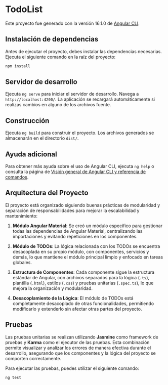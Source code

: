 # TodoList

Este proyecto fue generado con la versión 16.1.0 de [Angular CLI](https://github.com/angular/angular-cli).

## Instalación de dependencias

Antes de ejecutar el proyecto, debes instalar las dependencias necesarias. Ejecuta el siguiente comando en la raíz del proyecto:

```bash
npm install
```

## Servidor de desarrollo

Ejecuta `ng serve` para iniciar el servidor de desarrollo. Navega a `http://localhost:4200/`. La aplicación se recargará automáticamente si realizas cambios en alguno de los archivos fuente.

## Construcción

Ejecuta `ng build` para construir el proyecto. Los archivos generados se almacenarán en el directorio `dist/`.

## Ayuda adicional
Para obtener más ayuda sobre el uso de Angular CLI, ejecuta `ng help` o consulta la página de [Visión general de Angular CLI y referencia de comandos](https://angular.io/cli).


## Arquitectura del Proyecto

El proyecto está organizado siguiendo buenas prácticas de modularidad y separación de responsabilidades para mejorar la escalabilidad y mantenimiento:

1. **Módulo Angular Material**: Se creó un módulo específico para gestionar todas las dependencias de Angular Material, centralizando las importaciones y evitando repeticiones en los componentes.

2. **Módulo de TODOs**: La lógica relacionada con los TODOs se encuentra desacoplada en su propio módulo, con componentes, servicios y demás, lo que mantiene el módulo principal limpio y enfocado en tareas globales.

3. **Estructura de Componentes**: Cada componente sigue la estructura estándar de Angular, con archivos separados para la lógica (`.ts`), plantilla (`.html`), estilos (`.css`) y pruebas unitarias (`.spec.ts`), lo que mejora la organización y modularidad.

4. **Desacoplamiento de la Lógica**: El módulo de TODOs está completamente desacoplado de otras funcionalidades, permitiendo modificarlo y extenderlo sin afectar otras partes del proyecto.

## Pruebas

Las pruebas unitarias se realizan utilizando **Jasmine** como framework de pruebas y **Karma** como el ejecutor de las pruebas. Esta combinación permite visualizar y analizar los errores de manera efectiva durante el desarrollo, asegurando que los componentes y la lógica del proyecto se comporten correctamente.

Para ejecutar las pruebas, puedes utilizar el siguiente comando:

```bash
ng test
```